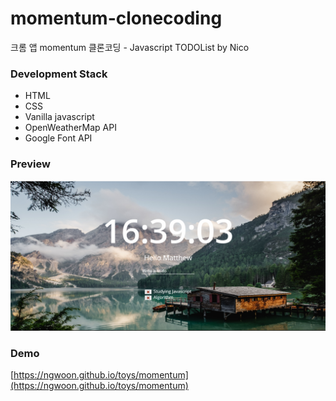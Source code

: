 # momentum-clonecoding
크롬 앱 momentum 클론코딩 - Javascript TODOList by Nico
### Development Stack
- HTML
- CSS
- Vanilla javascript    
- OpenWeatherMap API
- Google Font API

### Preview
![preview](momentum-preview.png)

### Demo
[https://ngwoon.github.io/toys/momentum](https://ngwoon.github.io/toys/momentum)
